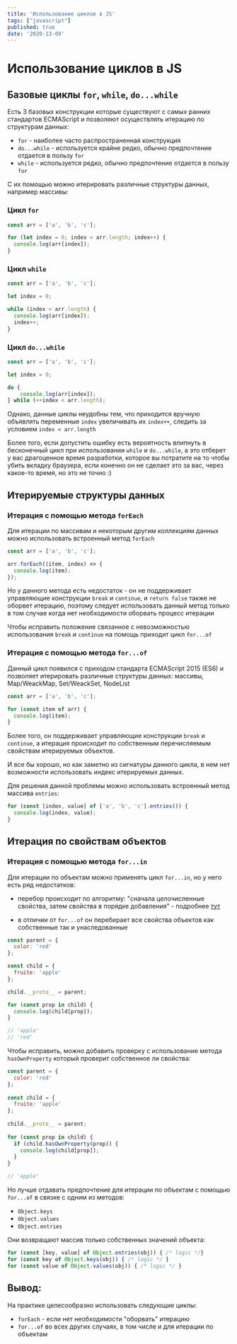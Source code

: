 ```yaml
---
title: 'Использование циклов в JS'
tags: ["javascript"]
published: true
date: '2020-13-09'
---    
```


# Использование циклов в JS

## Базовые циклы `for`, `while`, `do...while`

Есть 3 базовых конструкции которые существуют с самых ранних стандартов ECMAScript и позволяют осуществлять итерацию по структурам данных:

* `for` - наиболее часто распространенная конструкция
* `do...while` - используется крайне редко, обычно предпочтение отдается в пользу `for`
* `while` - используется редко, обычно предпочтение отдается в пользу `for`

C их помощью можно итерировать различные структуры данных, например массивы:

### Цикл `for`

```javascript
const arr = ['a', 'b', 'c'];

for (let index = 0; index < arr.length; index++) {
  console.log(arr[index]);
}
```

### Цикл `while`

```javascript
const arr = ['a', 'b', 'c'];

let index = 0;

while (index < arr.length) {
  console.log(arr[index]);
  index++;
}
```

### Цикл `do...while`

```javascript
const arr = ['a', 'b', 'c'];

let index = 0;

do {
	console.log(arr[index]);
} while (++index < arr.length);
```

Однако, данные циклы неудобны тем, что приходится вручную объявлять переменные `index` увеличивать их `index++`, следить за условием `index < arr.length`

Более того, если допустить ошибку есть вероятность влипнуть в бесконечный цикл при использовании `while` и `do...while`, а это отберет у вас драгоценное время разработки, которое вы потратите на то чтобы убить вкладку браузера, если конечно он не сделает это за вас, через какое-то время, но это не точно :)

## Итерируемые структуры данных

### Итерация с помощью метода `forEach`

Для итерации по массивам и некоторым другим коллекциям данных можно использовать встроенный метод `forEach`

```javascript
const arr = ['a', 'b', 'c'];

arr.forEach((item, index) => {
  console.log(item);
});
```

Но у данного метода есть недостаток - он не поддерживает управляющие конструкции `break` и `continue`, и `return false` также не оборвет итерацию, поэтому следует использовать данный метод только в том случае когда нет необходимости оборвать процесс итерации

Чтобы исправить положение связанное с невозможностью использования `break` и `continue` на помощь приходит цикл `for...of`

### Итерация с помощью метода `for...of`

Данный цикл появился с приходом стандарта ECMAScript 2015 (ES6) и позволяет итерировать различные структуры данных: массивы, Map/WeackMap, Set/WeackSet, NodeList

```javascript
const arr = ['a', 'b', 'c'];

for (const item of arr) {
  console.log(item);
}
```

Более того, он поддерживает управляющие конструкции `break` и `continue`, 
а итерация происходит по собственным перечисляемым свойствам итерируемых объектов.

И все бы хорошо, но как заметно из сигнатуры данного цикла, в нем нет возможности использовать индекс итерируемых данныx.

Для решения данной проблемы можно использовать встроенный метод массива `entries`:

```javascript
for (const [index, value] of ['a', 'b', 'c'].entries()) {
  console.log(index, value);
}
```

## Итерация по свойствам объектов

### Итерация с помощью метода `for...in`

Для итерации по объектам можно применять цикл `for...in`, но у него есть ряд недостатков:

* перебор происходит по алгоритму: "сначала целочисленные свойства, затем свойства в порядке добавления" - подробнее [тут](https://learn.javascript.ru/object#uporyadochenie-svoystv-obekta)

* в отличии от `for...of` он перебирает все свойства объектов как собственные так и унаследованные

```javascript
const parent = {
  color: 'red'
};

const child = {
  fruite: 'apple'
};

child.__proto__ = parent;

for (const prop in child) {
  console.log(child[prop]);  
} 

// 'apple'
// 'red'
```

  Чтобы исправить, можно добавить проверку с использование метода `hasOwnProperty` который проверит собственное ли свойства:

```javascript
const parent = {
  color: 'red'
};
  
const child = {
  fruite: 'apple'
};
  
child.__proto__ = parent;
  
for (const prop in child) {
  if (child.hasOwnProperty(prop)) {
    console.log(child[prop]);  
  }
}   

// 'apple'
```

Но лучше отдавать предпочтение для итерации по объектам c помощью `for...of` в связке с одним из методов:

* `Object.keys`
* `Object.values`
* `Object.entries` 

Они возвращают массив только собственных значений объекта:

```javascript
for (const [key, value] of Object.entries(obj)) { /* logic */}  
for (const key of Object.keys(obj)) { /* logic */ }
for (const value of Object.values(obj)) { /* logic */ }
```

## Вывод: 

На практике целесообразно использовать следующие циклы:

* `forEach` - если нет необходимости "оборвать" итерацию
* `for...of` во всех других случаях, в том числе и для итерации по объектам

